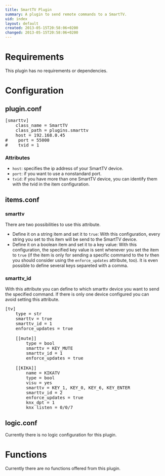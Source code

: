 ```yaml
---
title: SmartTV Plugin
summary: A plugin to send remote commands to a SmartTV.
uid: index
layout: default
created: 2013-05-15T20:58:06+0200
changed: 2013-05-15T20:58:06+0200
---
```


# Requirements
This plugin has no requirements or dependencies.

# Configuration

## plugin.conf
<pre>
[smarttv]
    class_name = SmartTV
    class_path = plugins.smarttv
    host = 192.168.0.45
#    port = 55000
#    tvid = 1
</pre>

### Attributes
  * `host`: specifies the ip address of your SmartTV device.
  * `port`: if you want to use a nonstandard port.
  * `tvid`: if you have more than one SmartTV device, you can identify them with the tvid in the item configuration.

## items.conf

### smarttv
There are two possibilities to use this attribute. 
  * Define it on a string item and set it to `true`: With this configuration, every string you set to this item will be send to the SmartTV device.
  * Define it on a boolean item and set it to a key value: With this configuration, the specified key value is sent whenever you set the item to `true` (if the item is only for sending a specific command to the tv then you should consider using the `enforce_updates` attribute, too). It is even possible to define several keys separeted with a comma.

### smarttv_id
With this attribute you can define to which smarttv device you want to send the specified command. If there is only one device configured you can avoid setting this attribute.

<pre>
[tv]
    type = str
    smarttv = true
    smarttv_id = 1
    enforce_updates = true

    [[mute]]
        type = bool
        smarttv = KEY_MUTE
        smarttv_id = 1
        enforce_updates = true
  
    [[KIKA]]
        name = KIKATV
        type = bool
        visu = yes
        smarttv = KEY_1, KEY_0, KEY_6, KEY_ENTER
        smarttv_id = 2
        enforce_updates = true
        knx_dpt = 1
        knx_listen = 0/0/7
</pre>

## logic.conf

Currently there is no logic configuration for this plugin.

# Functions

Currently there are no functions offered from this plugin.


